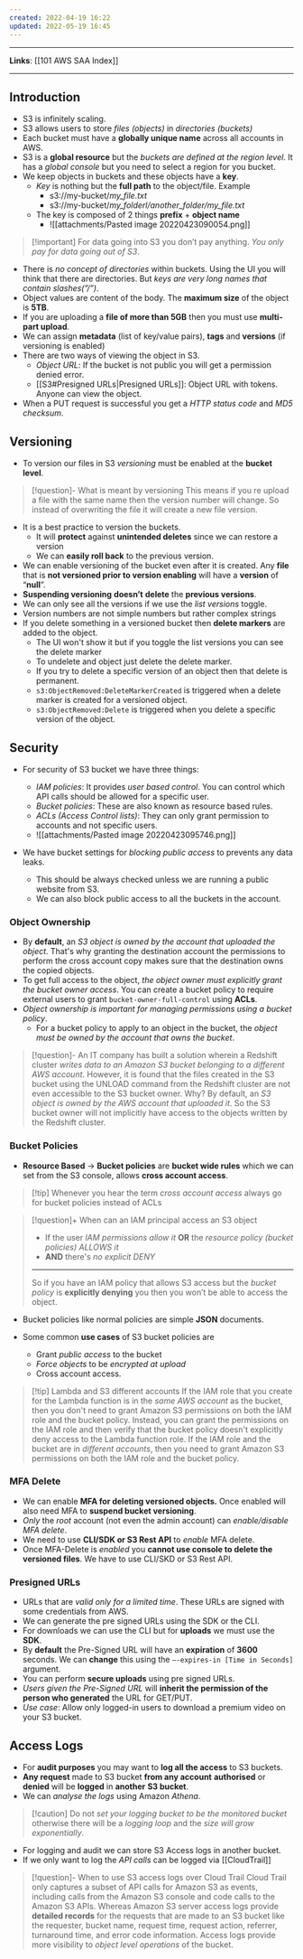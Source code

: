 ```yaml
---
created: 2022-04-19 16:22
updated: 2022-05-19 16:45
---
```

---
**Links**: [[101 AWS SAA Index]]

---
## Introduction
- S3 is infinitely scaling.
- S3 allows users to store *files (objects)* in *directories (buckets)*
- Each bucket must have a **globally unique name** across all accounts in AWS.
- S3 is a **global resource** but the *buckets are defined at the region level*. It has a *global console* but you need to select a region for you bucket.
- We keep objects in buckets and these objects have a **key**. 
	- *Key* is nothing but the **full path** to the object/file. Example
		- s3://my-bucket/*my_file.txt*
		- s3://my-bucket/*my_folderl/another_folder/my_file.txt*
	- The key is composed of 2 things **prefix** + **object name**
		- ![[attachments/Pasted image 20220423090054.png]]

> [!important] For data going into S3 you don’t pay anything. *You only pay for data going out of S3*.

- There is *no concept of directories* within buckets. Using the UI you will think that there are directories. But *keys are very long names that contain slashes(”/”)*.
- Object values are content of the body. The **maximum size** of the object is **5TB**.
- If you are uploading a **file of more than 5GB** then you must use **multi-part upload**.
- We can assign **metadata** (list of key/value pairs), **tags** and **versions** (if versioning is enabled)
- There are two ways of viewing the object in S3.
	- *Object URL*: If the bucket is not public you will get a permission denied error.
	- [[S3#Presigned URLs|Presigned URLs]]: Object URL with tokens. Anyone can view the object.
- When a PUT request is successful you get a *HTTP status code* and *MD5 checksum*.

## Versioning
- To version our files in S3 *versioning* must be enabled at the **bucket level**.

> [!question]- What is meant by versioning
> This means if you re upload a file with the same name then the version number will change. So instead of overwriting the file it will create a new file version.

- It is a best practice to version the buckets.
    - It will **protect** against **unintended deletes** since we can restore a version
    - We can **easily roll back** to the previous version.
- We can enable versioning of the bucket even after it is created. Any **file** that is **not versioned prior to version enabling** will have a **version** of “**null**”.
- **Suspending versioning** **doesn’t** **delete** the **previous versions**.
- We can only see all the versions if we use the *list versions* toggle.
- Version numbers are not simple numbers but rather complex strings
- If you delete something in a versioned bucket then **delete markers** are added to the object. 
	- The UI won't show it but if you toggle the list versions you can see the delete marker
	- To undelete and object just delete the delete marker.
	- If you try to delete a specific version of an object then that delete is permanent.
	- `s3:ObjectRemoved:DeleteMarkerCreated` is triggered when a delete marker is created for a versioned object.
	- `s3:ObjectRemoved:Delete` is triggered when you delete a specific version of the object.

## Security 
- For security of S3 bucket we have three things:
	- *IAM policies*: It provides *user based control*. You can control which API calls should be allowed for a specific user.
	- *Bucket policies*: These are also known as resource based rules.
	- *ACLs (Access Control lists)*: They can only grant permission to accounts and not specific users.
	- ![[attachments/Pasted image 20220423095746.png]]

- We have bucket settings for *blocking public access* to prevents any data leaks. 
	- This should be always checked unless we are running a public website from S3.
	- We can also block public access to all the buckets in the account.

### Object Ownership
- By **default**, an *S3 object is owned by the account that uploaded the object*. That's why granting the destination account the permissions to perform the cross account copy makes sure that the destination owns the copied objects. 
-  To get full access to the object, *the object owner must explicitly grant the bucket owner access*. You can create a bucket policy to require external users to grant `bucket-owner-full-control` using **ACLs**.
- *Object ownership is important for managing permissions using a bucket policy*. 
	- For a bucket policy to apply to an object in the bucket, the *object must be owned by the account that owns the bucket*. 

> [!question]- An IT company has built a solution wherein a Redshift cluster *writes data to an Amazon S3 bucket belonging to a different AWS account*. However, it is found that the files created in the S3 bucket using the UNLOAD command from the Redshift cluster are not even accessible to the S3 bucket owner. Why?
> By default, an *S3 object is owned by the AWS account that uploaded it*. So the S3 bucket owner will not implicitly have access to the objects written by the Redshift cluster.

### Bucket Policies
- **Resource Based** → **Bucket policies** are **bucket wide rules** which we can set from the S3 console, allows **cross account access**.

> [!tip] Whenever you hear the term *cross account access* always go for bucket policies instead of ACLs

> [!question]+ When can an IAM principal access an S3 object
> - If  the user *lAM permissions allow it* **OR** the *resource policy (bucket policies) ALLOWS it*
> - **AND** there's *no explicit DENY*
> ---
> So if you have an IAM policy that allows S3 access but the *bucket policy* is **explicitly denying** you then you won’t be able to access the object.

- Bucket policies like normal policies are simple **JSON** documents.

-   Some common **use cases** of S3 bucket policies are
    - Grant *public access* to the bucket
    - *Force objects* to be *encrypted at upload*
	- Cross account access.

> [!tip] Lambda and S3 different accounts
> If the IAM role that you create for the Lambda function is in the *same AWS account* as the bucket, then you don't need to grant Amazon S3 permissions on both the IAM role and the bucket policy. Instead, you can grant the permissions on the IAM role and then verify that the bucket policy doesn't explicitly deny access to the Lambda function role. 
> If the IAM role and the bucket are in *different accounts*, then you need to grant Amazon S3 permissions on both the IAM role and the bucket policy.

### MFA Delete
- We can enable **MFA for deleting versioned objects.** Once enabled will also need MFA to **suspend bucket versioning**.
- *Only* the *root* account (not even the admin account) can *enable/disable* *MFA delete*.
- We need to use **CLI/SDK or S3 Rest API** to *enable* MFA delete.
- Once MFA-Delete is *enabled* you **cannot use console to delete the versioned files**. We have to use CLI/SKD or S3 Rest API.

### Presigned URLs
- URLs that are *valid only for a limited time*. These URLs are signed with some credentials from AWS.
- We can generate the pre signed URLs using the SDK or the CLI.
-   For downloads we can use the CLI but for **uploads** we must use the **SDK**.
-   By **default** the Pre-Signed URL will have an **expiration** of **3600** seconds. We can **change** this using the `—-expires-in [Time in Seconds]` argument.
- You can perform **secure uploads** using pre signed URLs.
- *Users given the Pre-Signed URL* will **inherit the permission of the person who generated** the URL for GET/PUT.
- *Use case*: Allow only logged-in users to download a premium video on your S3 bucket.

## Access Logs
- For **audit purposes** you may want to **log all the access** to S3 buckets.
- **Any request** made to S3 bucket **from any account** **authorised** or **denied** will be **logged** in **another** **S3 bucket**.
- We can *analyse the logs* using Amazon *Athena*.

> [!caution] Do not *set your logging bucket to be the monitored bucket* otherwise there will be a *logging loop* and the *size will grow exponentially*.

- For logging and audit we can store S3 Access logs in another bucket.
- If we only want to log the *API calls* can be logged via [[CloudTrail]]

> [!question]- When to use S3 access logs over Cloud Trail
> Cloud Trail only captures a subset of API calls for Amazon S3 as events, including calls from the Amazon S3 console and code calls to the Amazon S3 APIs.
> Whereas Amazon S3 server access logs provide **detailed records** for the requests that are made to an S3 bucket like the requester, bucket name, request time, request action, referrer, turnaround time, and error code information. Access logs provide more visibility to *object level operations* of the bucket.


